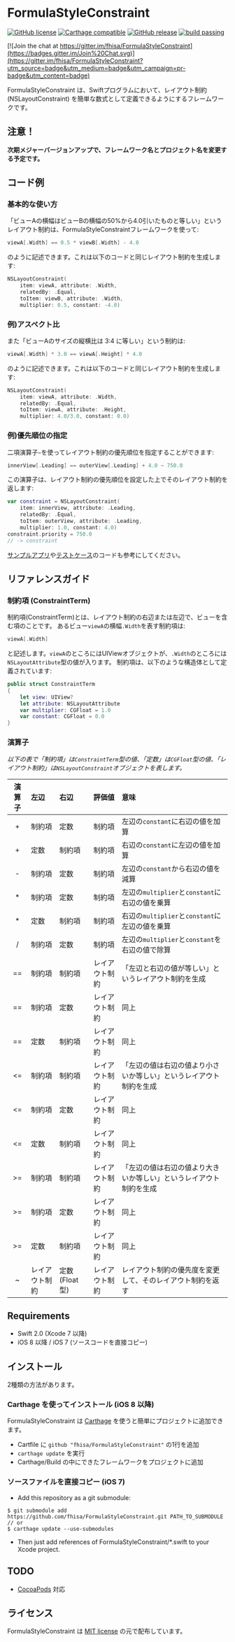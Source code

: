 # FormulaStyleConstraint

[![GitHub license](https://img.shields.io/badge/license-MIT-lightgrey.svg)](https://raw.githubusercontent.com/fhisa/FormulaStyleConstraint/master/LICENSE)
[![Carthage compatible](https://img.shields.io/badge/Carthage-compatible-4BC51D.svg?style=flat)](https://github.com/Carthage/Carthage)
[![GitHub release](https://img.shields.io/github/release/fhisa/FormulaStyleConstraint.svg)](https://github.com/fhisa/FormulaStyleConstraint/releases)
[![build passing](https://travis-ci.org/fhisa/FormulaStyleConstraint.png?branch=master)](https://travis-ci.org/fhisa/FormulaStyleConstraint)

[![Join the chat at https://gitter.im/fhisa/FormulaStyleConstraint](https://badges.gitter.im/Join%20Chat.svg)](https://gitter.im/fhisa/FormulaStyleConstraint?utm_source=badge&utm_medium=badge&utm_campaign=pr-badge&utm_content=badge)

FormulaStyleConstraint は、Swiftプログラムにおいて、レイアウト制約 (NSLayoutConstraint) を簡単な数式として定義できるようにするフレームワークです。

## 注意！

**次期メジャーバージョンアップで、フレームワーク名とプロジェクト名を変更する予定です。**

## コード例

### 基本的な使い方
「ビューAの横幅はビューBの横幅の50%から4.0引いたものと等しい」というレイアウト制約は、FormulaStyleConstraintフレームワークを使って:
```swift
viewA[.Width] == 0.5 * viewB[.Width] - 4.0
```
のように記述できます。これは以下のコードと同じレイアウト制約を生成します:
```swift
NSLayoutConstraint(
    item: viewA, attribute: .Width,
    relatedBy: .Equal,
    toItem: viewB, attribute: .Width,
    multiplier: 0.5, constant: -4.0)
```

### 例)アスペクト比
また「ビューAのサイズの縦横比は 3:4 に等しい」という制約は:
```swift
viewA[.Width] * 3.0 == viewA[.Height] * 4.0
```
のように記述できます。これは以下のコードと同じレイアウト制約を生成します:
```swift
NSLayoutConstraint(
    item: viewA, attribute: .Width,
    relatedBy: .Equal,
    toItem: viewA, attribute: .Height,
    multiplier: 4.0/3.0, constant: 0.0)
```

### 例)優先順位の指定

二項演算子`~`を使ってレイアウト制約の優先順位を指定することができます:
```swift
innerView[.Leading] == outerView[.Leading] + 4.0 ~ 750.0
```
この演算子は、レイアウト制約の優先順位を設定した上でそのレイアウト制約を返します:
```swift
var constraint = NSLayoutConstraint(
    item: innerView, attribute: .Leading,
    relatedBy: .Equal,
    toItem: outerView, attribute: .Leading,
    multiplier: 1.0, constant: 4.0)
constraint.priority = 750.0
// -> constraint
```

[サンプルアプリ](https://github.com/fhisa/FormulaStyleConstraint/blob/master/SampleApp/ViewController.swift)や[テストケース](https://github.com/fhisa/FormulaStyleConstraint/blob/master/FormulaStyleConstraintTests/FormulaStyleConstraintTests.swift)のコードも参考にしてください。

## リファレンスガイド

### 制約項 (ConstraintTerm)

制約項(ConstraintTerm)とは、レイアウト制約の右辺または左辺で、ビューを含む項のことです。
あるビュー`viewA`の横幅`.Width`を表す制約項は:
```swift
viewA[.Width]
```
と記述します。`viewA`のところにはUIViewオブジェクトが、`.Width`のところには`NSLayoutAttribute`型の値が入ります。
制約項は、以下のような構造体として定義されています:
```swift
public struct ConstraintTerm
{
    let view: UIView?
    let attribute: NSLayoutAttribute
    var multiplier: CGFloat = 1.0
    var constant: CGFloat = 0.0
}
```

### 演算子

*以下の表で「制約項」は`ConstraintTerm`型の値、「定数」は`CGFloat`型の値、「レイアウト制約」は`NSLayoutConstraint`オブジェクトを表します。*

| 演算子 | 左辺 | 右辺 | 評価値 | 意味 |
|:-----:|:------|:------|:-------|:--|
| +     | 制約項 | 定数   | 制約項 | 左辺の`constant`に右辺の値を加算 |
| +     | 定数   | 制約項 | 制約項 | 右辺の`constant`に左辺の値を加算 |
| -     | 制約項 | 定数   | 制約項 | 左辺の`constant`から右辺の値を減算 |
| *     | 制約項 | 定数   | 制約項 | 左辺の`multiplier`と`constant`に右辺の値を乗算 |
| *     | 定数   | 制約項 | 制約項 | 右辺の`multiplier`と`constant`に左辺の値を乗算 |
| /     | 制約項 | 定数   | 制約項 | 左辺の`multiplier`と`constant`を右辺の値で除算 |
| ==    | 制約項 | 制約項 | レイアウト制約 | 「左辺と右辺の値が等しい」というレイアウト制約を生成 |
| ==    | 制約項 | 定数   | レイアウト制約 | 同上 |
| ==    | 定数   | 制約項 | レイアウト制約 | 同上 |
| <=    | 制約項 | 制約項 | レイアウト制約 | 「左辺の値は右辺の値より小さいか等しい」というレイアウト制約を生成 |
| <=    | 制約項 | 定数   | レイアウト制約 | 同上 |
| <=    | 定数   | 制約項 | レイアウト制約 | 同上 |
| >=    | 制約項 | 制約項 | レイアウト制約 | 「左辺の値は右辺の値より大きいか等しい」というレイアウト制約を生成 |
| >=    | 制約項 | 定数   | レイアウト制約 | 同上 |
| >=    | 定数   | 制約項 | レイアウト制約 | 同上 |
| ~     | レイアウト制約 | 定数(Float型) | レイアウト制約 | レイアウト制約の優先度を変更して、そのレイアウト制約を返す |

## Requirements

- Swift 2.0 (Xcode 7 以降)
- iOS 8 以降 / iOS 7 (ソースコードを直接コピー)

## インストール

2種類の方法があります。

### Carthage を使ってインストール (iOS 8 以降)

FormulaStyleConstraint は [Carthage](https://github.com/Carthage/Carthage) を使うと簡単にプロジェクトに追加できます。

- Cartfile に `github "fhisa/FormulaStyleConstraint"` の1行を追加
- `carthage update` を実行
- Carthage/Build の中にできたフレームワークをプロジェクトに追加

### ソースファイルを直接コピー (iOS 7)

- Add this repository as a git submodule:
```shell
$ git submodule add https://github.com/fhisa/FormulaStyleConstraint.git PATH_TO_SUBMODULE
// or
$ carthage update --use-submodules
```
- Then just add references of FormulaStyleConstraint/*.swift to your Xcode project.

## TODO

- [CocoaPods](https://cocoapods.org) 対応

## ライセンス

FormulaStyleConstraint は [MIT license](https://github.com/fhisa/FormulaStyleConstraint/blob/master/LICENSE) の元で配布しています。
